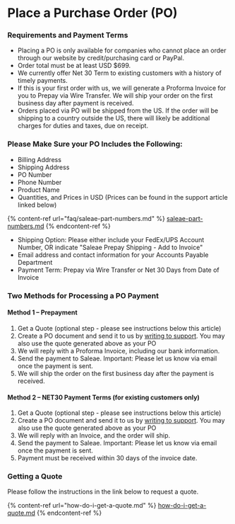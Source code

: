 # Place a Purchase Order (PO)

### Requirements and Payment Terms

* Placing a PO is only available for companies who cannot place an order through our website by credit/purchasing card or PayPal.
* Order total must be at least USD $699.
* We currently offer Net 30 Term to existing customers with a history of timely payments.&#x20;
* If this is your first order with us, we will generate a Proforma Invoice for you to Prepay via Wire Transfer. We will ship your order on the first business day after payment is received.
* Orders placed via PO will be shipped from the US. If the order will be shipping to a country outside the US, there will likely be additional charges for duties and taxes, due on receipt.&#x20;

### Please Make Sure your PO Includes the Following:

* Billing Address
* Shipping Address
* PO Number
* Phone Number
* Product Name
* Quantities, and Prices in USD (Prices can be found in the support article linked below)

{% content-ref url="faq/saleae-part-numbers.md" %}
[saleae-part-numbers.md](faq/saleae-part-numbers.md)
{% endcontent-ref %}

* Shipping Option: Please either include your FedEx/UPS Account Number, OR indicate "Saleae Prepay Shipping - Add to Invoice"
* Email address and contact information for your Accounts Payable Department
* Payment Term: Prepay via Wire Transfer or Net 30 Days from Date of Invoice&#x20;

### Two Methods for Processing a PO Payment

#### Method 1 – Prepayment

1. Get a Quote (optional step - please see instructions below this article)
2. Create a PO document and send it to us by [writing to support](https://contact.saleae.com/hc/en-us/requests/new)​. You may also use the quote generated above as your PO
3. We will reply with a Proforma Invoice, including our bank information.
4. Send the payment to Saleae. Important: Please let us know via email once the payment is sent.
5. We will ship the order on the first business day after the payment is received.

#### Method 2 – NET30 Payment Terms (for existing customers only)

1. Get a Quote (optional step - please see instructions below this article)
2. Create a PO document and send it to us by [writing to support](https://contact.saleae.com/hc/en-us/requests/new). You may also use the quote generated above as your PO
3. We will reply with an Invoice, and the order will ship.
4. Send the payment to Saleae. Important: Please let us know via email once the payment is sent.
5. Payment must be received within 30 days of the invoice date.

### **Getting a Quote**

Please follow the instructions in the link below to request a quote.

{% content-ref url="how-do-i-get-a-quote.md" %}
[how-do-i-get-a-quote.md](how-do-i-get-a-quote.md)
{% endcontent-ref %}



